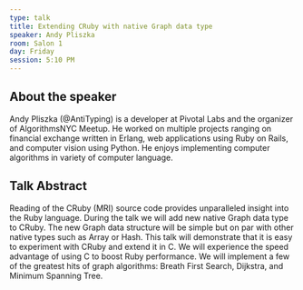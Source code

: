 ```yaml
---
type: talk
title: Extending CRuby with native Graph data type
speaker: Andy Pliszka
room: Salon 1
day: Friday
session: 5:10 PM
---
```



## About the speaker

Andy Pliszka (@AntiTyping) is a developer at Pivotal Labs and the organizer of AlgorithmsNYC Meetup. He worked on multiple projects ranging on financial exchange written in Erlang, web applications using Ruby on Rails, and computer vision using Python. He enjoys implementing computer algorithms in variety of computer language.

## Talk Abstract

Reading of the CRuby (MRI) source code provides unparalleled insight into the Ruby language. During the talk we will add new native Graph data type to CRuby. The new Graph data structure will be simple but on par with other native types such as Array or Hash. This talk will demonstrate that it is easy to experiment with CRuby and extend it in C. We will experience the speed advantage of using C to boost Ruby performance. We will implement a few of the greatest hits of graph algorithms: Breath First Search, Dijkstra, and Minimum Spanning Tree.

